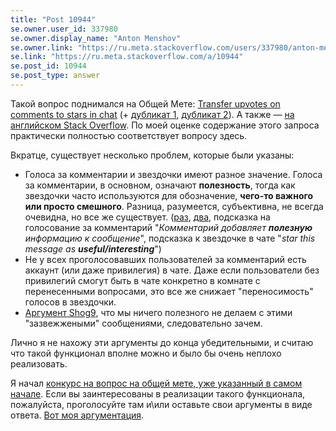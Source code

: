 ```yaml
---
title: "Post 10944"
se.owner.user_id: 337980
se.owner.display_name: "Anton Menshov"
se.owner.link: "https://ru.meta.stackoverflow.com/users/337980/anton-menshov"
se.link: "https://ru.meta.stackoverflow.com/a/10944"
se.post_id: 10944
se.post_type: answer
---
```

<p>Такой вопрос поднимался на Общей Мете: <a href="https://meta.stackexchange.com/q/259469/383809">Transfer upvotes on comments to stars in chat</a> (+ <a href="https://meta.stackexchange.com/q/295472/383809">дубликат 1</a>, <a href="https://meta.stackexchange.com/q/289230/383809">дубликат 2</a>). А также — <a href="https://meta.stackoverflow.com/q/297096/2452869">на английском Stack Overflow</a>. По моей оценке содержание этого запроса практически полностью соответствует вопросу здесь.</p>
<p>Вкратце, существует несколько проблем, которые были указаны:</p>
<ul>
<li>Голоса за комментарии и звездочки имеют разное значение. Голоса за комментарии, в основном, означают <strong>полезность</strong>, тогда как звездочки часто используются для обозначение, <strong>чего-то важного или просто смешного</strong>. Разница, разумеется, субъективна, не всегда очевидна, но все же существует. (<a href="https://meta.stackexchange.com/a/259474/383809">раз</a>, <a href="https://meta.stackexchange.com/a/299852/383809">два</a>, подсказка  на голосование за комментарий &quot;<em>Комментарий добавляет <strong>полезную</strong> информацию к сообщение</em>&quot;, подсказка к звездочке в чате &quot;<em>star this message as <strong>useful/interesting</strong></em>&quot;)</li>
<li>Не у всех проголосовавших пользователей за комментарий есть аккаунт (или даже привилегия) в чате. Даже если пользователи без привилегий смогут быть в чате конкретно в комнате с перенесенными вопросами, это все же снижает &quot;переносимость&quot; голосов в звездочки.</li>
<li><a href="https://meta.stackoverflow.com/a/297196/2452869">Аргумент Shog9</a>, что мы ничего полезного не делаем с этими &quot;зазвежжеными&quot; сообщениями, следовательно зачем.</li>
</ul>
<p>Лично я не нахожу эти аргументы до конца убедительными, и считаю что такой функционал вполне можно и было бы очень неплохо реализовать.</p>
<p>Я начал <a href="https://meta.stackexchange.com/q/259469/383809">конкурс на вопрос на общей мете, уже указанный в самом начале</a>. Если вы заинтересованы в реализации такого функционала, пожалуйста, проголосуйте там и\или оставьте свои аргументы в виде ответа. <a href="https://meta.stackexchange.com/a/355522/383809">Вот моя аргументация</a>.</p>
